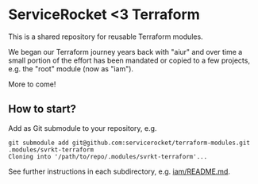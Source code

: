 # ServiceRocket <3 Terraform

This is a shared repository for reusable Terraform modules. 

We began our Terraform journey years back with "aiur" and over time a small portion of the effort has been mandated or copied to a few projects, e.g. the "root" module (now as "iam").

More to come!

## How to start?

Add as Git submodule to your repository, e.g. 

```
git submodule add git@github.com:servicerocket/terraform-modules.git .modules/svrkt-terraform
Cloning into '/path/to/repo/.modules/svrkt-terraform'...
```

See further instructions in each subdirectory, e.g. [iam/README.md](./iam/README.md).
